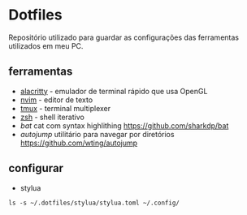 # Dotfiles

Repositório utilizado para guardar as configurações das ferramentas utilizados em meu PC.

## ferramentas

- [alacritty](./alacritty/.config/alacritty) - emulador de terminal rápido que usa OpenGL
- [nvim](./nvim/.config/nvim) - editor de texto
- [tmux](./tmux/.config/tmux) - terminal multiplexer
- [zsh](./zsh/) - shell iterativo
- *bat* cat com syntax highlithing https://github.com/sharkdp/bat
- *autojump* utilitário para navegar por diretórios https://github.com/wting/autojump

## configurar

- stylua

```shell
ls -s ~/.dotfiles/stylua/stylua.toml ~/.config/
```

